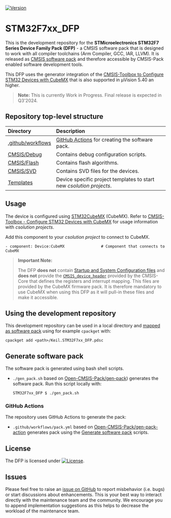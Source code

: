 [![Version](https://img.shields.io/github/v/release/Open-CMSIS-Pack/STM32F7xx_DFP)](https://github.com/Open-CMSIS-Pack/STM32F7xx_DFP/releases/latest)

# STM32F7xx_DFP

This is the development repository for the **STMicroelectronics STM32F7 Series Device Family Pack (DFP)** - a CMSIS software pack that is designed to work with all compiler toolchains (Arm Compiler, GCC, IAR, LLVM). It is released as [CMSIS software pack](https://www.keil.arm.com/packs/stm32f7xx_dfp-keil) and therefore accessible by CMSIS-Pack enabled software development tools.

This DFP uses the generator integration of the [CMSIS-Toolbox to Configure STM32 Devices with CubeMX](https://github.com/Open-CMSIS-Pack/cmsis-toolbox/blob/main/docs/CubeMX.md) that is also supported in µVision 5.40 an higher.

> **Note:** This is currently Work in Progress. Final release is expected in Q3'2024.

## Repository top-level structure

Directory                   | Description
:---------------------------|:--------------
[.github/workflows](https://github.com/Open-CMSIS-Pack/STM32F7xx_DFP/tree/main/.github/workflows)  | [GitHub Actions](#github-actions) for creating the software pack.
[CMSIS/Debug](https://github.com/Open-CMSIS-Pack/STM32F7xx_DFP/tree/main/CMSIS/Debug)              | Contains debug configuration scripts.
[CMSIS/Flash](https://github.com/Open-CMSIS-Pack/STM32F7xx_DFP/tree/main/CMSIS/Flash)              | Contains flash algorithms.
[CMSIS/SVD](https://github.com/Open-CMSIS-Pack/STM32F7xx_DFP/tree/main/CMSIS/SVD)                  | Contains SVD files for the devices.
[Templates](https://github.com/Open-CMSIS-Pack/STM32F7xx_DFP/tree/main/Templates)                  | Device specific project templates to start new *csolution projects*.

## Usage

The device is configured using [STM32CubeMX](https://www.st.com/en/development-tools/stm32cubemx.html) (CubeMX). Refer to [CMSIS-Toolbox - Configure STM32 Devices with CubeMX](https://github.com/Open-CMSIS-Pack/cmsis-toolbox/blob/main/docs/CubeMX.md) for usage information with *csolution projects*.

Add this component to your *csolution project* to connect to CubeMX.

    - component: Device:CubeMX                # Component that connects to CubeMX

> **Important Note:**
>
> The DFP **does not** contain [Startup and System Configuration files](https://arm-software.github.io/CMSIS_6/latest/Core/using_pg.html) and **does not** provide the [`CMSIS_device_header`](https://arm-software.github.io/CMSIS_6/latest/Core/using_pg.html#using_packs) provided
> by the CMSIS-Core that defines the registers and interrupt mapping. This files are provided by the CubeMX firmware pack. It is therefore mandatory to use CubeMX when using this DFP as it will pull-in these files and make it accessible.

## Using the development repository

This development repository can be used in a local directory and [mapped as software pack](https://github.com/Open-CMSIS-Pack/cmsis-toolbox/blob/main/docs/build-tools.md#install-a-repository) using for example `cpackget` with:

    cpackget add <path>/Keil.STM32F7xx_DFP.pdsc

## Generate software pack

The software pack is generated using bash shell scripts.

- `./gen_pack.sh` based on [Open-CMSIS-Pack/gen-pack](
https://github.com/Open-CMSIS-Pack/gen-pack)) generates the software pack. Run this script locally with:

      STM32F7xx_DFP $ ./gen_pack.sh

### GitHub Actions

The repository uses GitHub Actions to generate the pack:

- `.github/workflows/pack.yml` based on [Open-CMSIS-Pack/gen-pack-action](https://github.com/Open-CMSIS-Pack/gen-pack-action) generates pack using the [Generate software pack](#generate-software-pack) scripts.

## License

The DFP is licensed under [![License](https://img.shields.io/github/license/Open-CMSIS-Pack/STM32F7xx_DFP?label)](https://github.com/Open-CMSIS-Pack/STM32F7xx_DFP/blob/main/LICENSE).

## Issues

Please feel free to raise an [issue on GitHub](https://github.com/Open-CMSIS-Pack/STM32F7xx_DFP/issues)
to report misbehavior (i.e. bugs) or start discussions about enhancements. This
is your best way to interact directly with the maintenance team and the community.
We encourage you to append implementation suggestions as this helps to decrease the
workload of the maintenance team.

